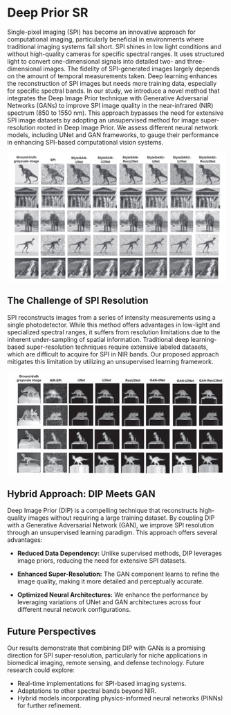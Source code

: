 # Deep Prior SR

Single-pixel imaging (SPI) has become an innovative approach for computational imaging, particularly beneficial in environments where traditional imaging systems fall short. SPI shines in low light conditions and 
without high-quality cameras for specific spectral ranges. It uses structured light to convert one-dimensional signals into detailed two- and three-dimensional images. The fidelity of SPI-generated images 
largely depends on the amount of temporal measurements taken. Deep learning enhances the reconstruction of SPI images but needs more training data, especially for specific spectral bands. In our study, we introduce a novel  method that integrates the Deep Image Prior technique with Generative Adversarial Networks (GANs) to improve SPI image quality in the near-infrared (NIR) spectrum  (850 to 1550 nm). This approach bypasses the need for extensive SPI image datasets by adopting an unsupervised method for image super-resolution rooted in Deep Image Prior.  We assess different neural  network models, including UNet and GAN frameworks, to gauge their performance in enhancing SPI-based computational vision systems.

![DIP](https://github.com/1Px-Vision/Deep_Prior_SR/blob/main/Simulate_DIP.jpg)

## The Challenge of SPI Resolution

SPI reconstructs images from a series of intensity measurements using a single photodetector. While this method offers advantages in low-light and specialized spectral ranges, it suffers from resolution limitations due to the inherent under-sampling of spatial information. Traditional deep learning-based super-resolution techniques require extensive labeled datasets, which are difficult to acquire for SPI in NIR bands. Our proposed approach mitigates this limitation by utilizing an unsupervised learning framework.

![DIP_result](https://github.com/1Px-Vision/Deep_Prior_SR/blob/main/Result_DIP.jpg)
## Hybrid Approach: DIP Meets GAN

Deep Image Prior (DIP) is a compelling technique that reconstructs high-quality images without requiring a large training dataset. By coupling DIP with a Generative Adversarial Network (GAN), we improve SPI resolution through an unsupervised learning paradigm. This approach offers several advantages:

* **Reduced Data Dependency:** Unlike supervised methods, DIP leverages image priors, reducing the need for extensive SPI datasets.

* **Enhanced Super-Resolution:** The GAN component learns to refine the image quality, making it more detailed and perceptually accurate.

* **Optimized Neural Architectures:** We enhance the performance by leveraging variations of UNet and GAN architectures across four different neural network configurations.

## Future Perspectives

Our results demonstrate that combining DIP with GANs is a promising direction for SPI super-resolution, particularly for niche applications in biomedical imaging, remote sensing, and defense technology. Future research could explore:

* Real-time implementations for SPI-based imaging systems.
* Adaptations to other spectral bands beyond NIR.
* Hybrid models incorporating physics-informed neural networks (PINNs) for further refinement.
